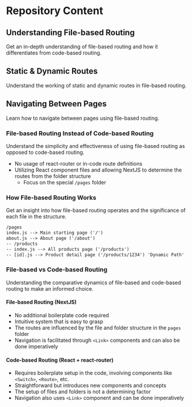 # Repository Content

## Understanding File-based Routing

Get an in-depth understanding of file-based routing and how it differentiates from code-based routing.

## Static & Dynamic Routes

Understand the working of static and dynamic routes in file-based routing.

## Navigating Between Pages

Learn how to navigate between pages using file-based routing.

### File-based Routing Instead of Code-based Routing

Understand the simplicity and effectiveness of using file-based routing as opposed to code-based routing.

- No usage of react-router or in-code route definitions
- Utilizing React component files and allowing NextJS to determine the routes from the folder structure
  - Focus on the special `/pages` folder

### How File-based Routing Works

Get an insight into how file-based routing operates and the significance of each file in the structure.

``` txt
/pages
index.js --> Main starting page ('/')
about.js --> About page ('/about')
-- /products
-- index.js --> All products page ('/products')
-- [id].js --> Product detail page ('/products/1234') 'Dynamic Path'
```

### File-based vs Code-based Routing

Understanding the comparative dynamics of file-based and code-based routing to make an informed choice.

#### File-based Routing (NextJS)

- No additional boilerplate code required
- Intuitive system that is easy to grasp
- The routes are influenced by the file and folder structure in the `pages` folder
- Navigation is facilitated through `<Link>` components and can also be done imperatively

#### Code-based Routing (React + react-router)

- Requires boilerplate setup in the code, involving components like `<Switch>`, `<Route>`, etc.
- Straightforward but introduces new components and concepts
- The setup of files and folders is not a determining factor
- Navigation also uses `<Link>` component and can be done imperatively
